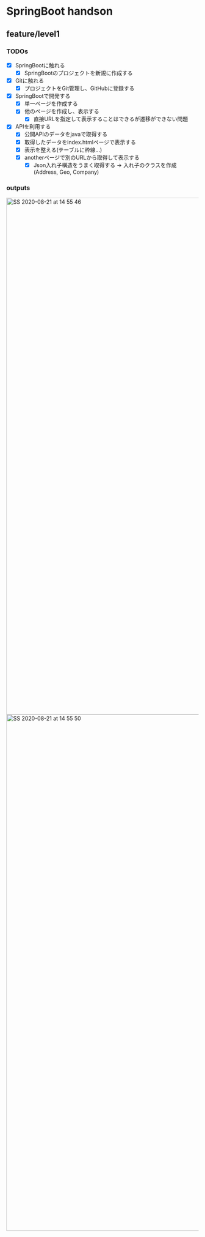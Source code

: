 # SpringBoot handson

## feature/level1

### TODOs

- [x] SpringBootに触れる
    - [x] SpringBootのプロジェクトを新規に作成する
- [x] Gitに触れる
    - [x] プロジェクトをGit管理し、GitHubに登録する
- [x] SpringBootで開発する
    - [x] 単一ページを作成する
    - [x] 他のページを作成し、表示する
        - [x] 直接URLを指定して表示することはできるが遷移ができない問題
- [x] APIを利用する
    - [x] 公開APIのデータをjavaで取得する
    - [x] 取得したデータをindex.htmlページで表示する
    - [x] 表示を整える(テーブルに枠線...)
    - [x] anotherページで別のURLから取得して表示する
        - [x] Json入れ子構造をうまく取得する -> 入れ子のクラスを作成(Address, Geo, Company)

### outputs

<img width="1351" alt="SS 2020-08-21 at 14 55 46" src="https://user-images.githubusercontent.com/25107943/90857933-2019a900-e3c0-11ea-8221-6b821a3b0715.png">
<img width="1351" alt="SS 2020-08-21 at 14 55 50" src="https://user-images.githubusercontent.com/25107943/90857985-39225a00-e3c0-11ea-9601-45c840fc36f6.png">

